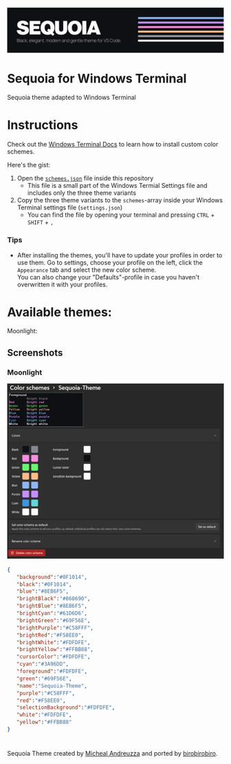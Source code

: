 ![Sequoia Theme Header](https://raw.githubusercontent.com/Sequoia-Theme/assets/main/githubHeader.png)

# Sequoia for Windows Terminal
Sequoia theme adapted to Windows Terminal

# Instructions

Check out the [Windows Terminal Docs](https://docs.microsoft.com/en-us/windows/terminal/custom-terminal-gallery/custom-schemes) to learn how to install custom color schemes.

Here's the gist:

1. Open the [`schemes.json`](./config.json) file inside this repository
   - This file is a small part of the Windows Termial Settings file and includes only the three theme variants
2. Copy the three theme variants to the `schemes`-array inside your Windows Terminal settings file (`settings.json`)
   - You can find the file by opening your terminal and pressing `CTRL` + `SHIFT` + `,`

### Tips

- After installing the themes, you'll have to update your profiles in order to use them. Go to settings, choose your profile on the left, click the `Appearance` tab and select the new color scheme.  
  You can also change your "Defaults"-profile in case you haven't overwritten it with your profiles.

# Available themes:

Moonlight:

## Screenshots

### Moonlight
![Moonlight](./assets/preview.png)

```json
{
   "background":"#0F1014",
   "black":"#0F1014",
   "blue":"#8EB6F5",
   "brightBlack":"#868690",
   "brightBlue":"#8EB6F5",
   "brightCyan":"#61D6D6",
   "brightGreen":"#69F56E",
   "brightPurple":"#C58FFF",
   "brightRed":"#F58EE0",
   "brightWhite":"#FDFDFE",
   "brightYellow":"#FFBB88",
   "cursorColor":"#FDFDFE",
   "cyan":"#3A96DD",
   "foreground":"#FDFDFE",
   "green":"#69F56E",
   "name":"Sequoia-Theme",
   "purple":"#C58FFF",
   "red":"#F58EE0",
   "selectionBackground":"#FDFDFE",
   "white":"#FDFDFE",
   "yellow":"#FFBB88"
}
```

#

Sequoia Theme created by [Micheal Andreuzza](https://github.com/michael-andreuzza) and ported by [birobirobiro](https://birobirobiro.dev/).

